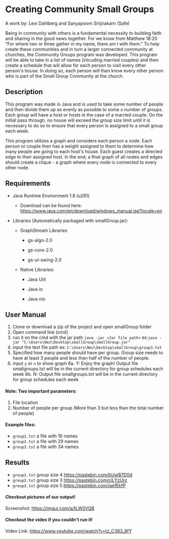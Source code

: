 # Creating Community Small Groups
A work by: Levi Dahlberg and Sanyapoom Sirijirakarn (Safe)

Being in community with others is a fundamental necessity to building faith and sharing in the good news together. For we know from Matthew 18:20 "For where two or three gather in my name, there am I with them." To help create these communities and in turn a larger connected community at churches, the Community Groups program was developed. This program will be able to take in a list of names (inlcuding married couples) and then create a schedule that will allow for each person to visit every other person's house. In doing so, each person will then know every other person who is part of the Small Group Community at the church.

## Description
This program was made in Java and is used to take some number of people and then divide them up as evenly as possible to some x number of groups. Each group will have a host or hosts in the case of a married couple. On the initial pass through, no house will exceed the group size limit until it is necessary to do so to ensure that every person is assigned to a small group each week.

This program utilizes a graph and considers each person a node. Each person or couple then has a weight assigned to them to determine how many people are going to each host's house. Each guest creates a directed edge to their assigned host. In the end, a final graph of all nodes and edges should create a clique - a graph where every node is connected to every other node.

## Requirements
- Java Runtime Environment 1.8 (u281)
  - Download can be found here: https://www.java.com/en/download/windows_manual.jsp?locale=en

- Libraries (Automatically packaged with smallGroup.jar):
 
  - GraphStream Libraries
  
    - gs-algo-2.0
    
    - gs-core-2.0
    
    - gs-ui-swing-2.0
   
  - Native Libraries:
    
    - Java Util
    
    - Java io
    
    - Java nio
 
## User Manual
1. Clone or download a zip of the project and open smallGroup folder
2. Open command line (cmd)
3. run it on the cmd with the jar path ```java -jar <Jar file path>```
   ex:```java -jar "C:\Users\Nez\Desktop\smallGroup\smallGroup.jar"```
4. input the text file path ex:
```C:\Users\Nez\Desktop\smallGroup\group3.txt```
5. Specified how many people should have per group. Group size needs to have at least 3 people and less than half of the number of people.
6. input ```y``` or ```n``` to show graph
   6a. Y: Enjoy the graph! Output file smallgroups.txt will be in the current directory for group schedules each week
   6b. N: Output file smallgroups.txt will be in the current directory for group schedules each week
   
#### Note: Two important parameters:
1. File location
2. Number of people per group (More than 3 but less than the total number of people)


#### Example files:
- `group1.txt` a file with 16 names
- `group2.txt` a file with 29 names
- `group3.txt` a file with 34 names


## Results

- `group1.txt` group size 4
  https://pastebin.com/bUwB7D0d
- `group2.txt` group size 3
  https://pastebin.com/ciLYzUrc
- `group3.txt` group size 5
  https://pastebin.com/jaefEkfP

#### Checkout pictures of our output!
Screenshot: https://imgur.com/a/tLW0VQB
#### Checkout the video if you couldn't run it!
Video Link: https://www.youtube.com/watch?v=tz_C383_8fY

